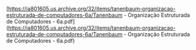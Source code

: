 [https://ia801605.us.archive.org/32/items/tanenbaum-organizacao-estruturada-de-computadores-6a/Tanenbaum - Organização Estruturada de Computadores - 6a.pdf](https://ia801605.us.archive.org/32/items/tanenbaum-organizacao-estruturada-de-computadores-6a/Tanenbaum - Organização Estruturada de Computadores - 6a.pdf)